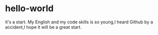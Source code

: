 # hello-world
it's a start.
My English and my code skills is so young,I heard Github by a accident,I hope it will be a great start.

